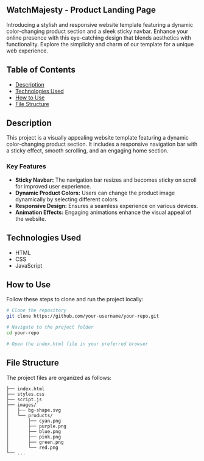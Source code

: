 
## WatchMajesty - Product Landing Page 


Introducing a stylish and responsive website template featuring a dynamic color-changing product section and a sleek sticky navbar. Enhance your online presence with this eye-catching design that blends aesthetics with functionality. Explore the simplicity and charm of our template for a unique web experience.

## Table of Contents

- [Description](#description)
- [Technologies Used](#technologies-used)
- [How to Use](#how-to-use)
- [File Structure](#file-structure)

## Description

This project is a visually appealing website template featuring a dynamic color-changing product section. It includes a responsive navigation bar with a sticky effect, smooth scrolling, and an engaging home section.

### Key Features

- **Sticky Navbar:** The navigation bar resizes and becomes sticky on scroll for improved user experience.
- **Dynamic Product Colors:** Users can change the product image dynamically by selecting different colors.
- **Responsive Design:** Ensures a seamless experience on various devices.
- **Animation Effects:** Engaging animations enhance the visual appeal of the website.



## Technologies Used

- HTML
- CSS
- JavaScript

## How to Use

Follow these steps to clone and run the project locally:

```bash
# Clone the repository
git clone https://github.com/your-username/your-repo.git

# Navigate to the project folder
cd your-repo

# Open the index.html file in your preferred browser
```

## File Structure

The project files are organized as follows:

```plaintext
├── index.html
├── styles.css
├── script.js
├── images/
│   ├── bg-shape.svg
│   └── products/
│       ├── cyan.png
│       ├── purple.png
│       ├── blue.png
│       ├── pink.png
│       ├── green.png
│       └── red.png
└── ...
```
